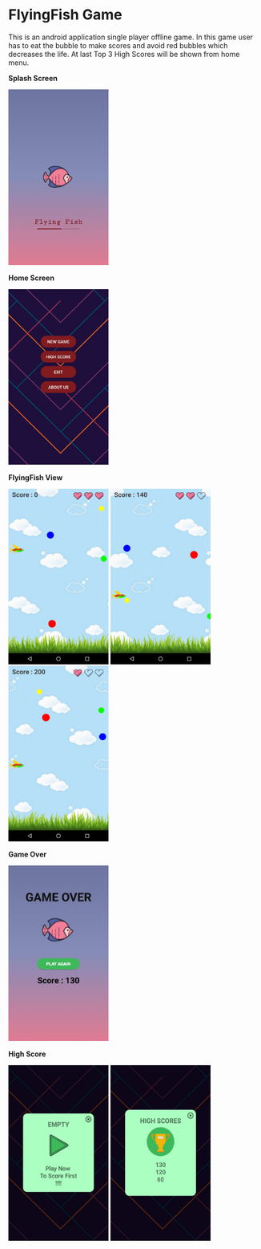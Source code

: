 # FlyingFish Game
This is an android application single player offline game.
In this game user has to eat the bubble to make scores and 
avoid red bubbles which decreases the life.
At last Top 3 High Scores will be shown from home menu.

**Splash Screen**       

<img src="https://github.com/zitu1729/images/blob/master/1.png" data-canonical-src="https://github.com/zitu1729/images/blob/master/1.png" width="200" height="350" /> 

**Home Screen** 

<img src="https://github.com/zitu1729/images/blob/master/2.png" data-canonical-src="https://github.com/zitu1729/images/blob/master/2.png" width="200" height="350" />

**FlyingFish View**

<img src="https://github.com/zitu1729/images/blob/master/3.png" data-canonical-src="https://github.com/zitu1729/images/blob/master/3.png" width="200" height="350" />   <img src="https://github.com/zitu1729/images/blob/master/4.png" data-canonical-src="https://github.com/zitu1729/images/blob/master/4.png" width="200" height="350" />    <img src="https://github.com/zitu1729/images/blob/master/5.png" data-canonical-src="https://github.com/zitu1729/images/blob/master/5.png" width="200" height="350" />

**Game Over**

<img src="https://github.com/zitu1729/images/blob/master/6.png" data-canonical-src="https://github.com/zitu1729/images/blob/master/6.png" width="200" height="350" />

**High Score**

<img src="https://github.com/zitu1729/images/blob/master/7.png" data-canonical-src="https://github.com/zitu1729/images/blob/master/7.png" width="200" height="350" />  <img src="https://github.com/zitu1729/images/blob/master/8.png" data-canonical-src="https://github.com/zitu1729/images/blob/master/8.png" width="200" height="350" />
